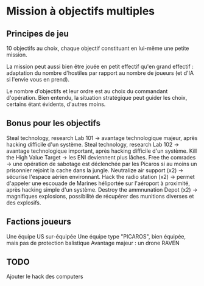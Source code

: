 # Mission à objectifs multiples

## Principes de jeu

10 objectifs au choix, chaque objectif constituant en lui-même une petite mission.

La mission peut aussi bien être jouée en petit effectif qu'en grand effectif : adaptation du nombre d'hostiles par rapport au nombre de joueurs (et d'IA si l'envie vous en prend).

Le nombre d'objectifs et leur ordre est au choix du commandant d'opération. Bien entendu, la situation stratégique peut guider les choix, certains étant évidents, d'autres moins.

## Bonus pour les objectifs

Steal technology, research Lab 101 -> avantage technologique majeur, après hacking difficile d'un système.
Steal technology, research Lab 102 -> avantage technologique important, après hacking difficile d'un système.
Kill the High Value Target -> les ENI deviennent plus lâches.
Free the comrades -> une opération de sabotage est déclenchée par les Picaros si au moins un prisonnier rejoint la cache dans la jungle.
Neutralize air support (x2) -> sécurise l'espace aérien environnant.
Hack the radio station (x2) -> permet d'appeler une escouade de Marines héliportée sur l'aéroport à proximité, après hacking simple d'un système.
Destroy the ammnunation Depot (x2) -> magnifiques explosions, possibilité de récupérer des munitions diverses et des explosifs.

## Factions joueurs

Une équipe US sur-équipée
Une équipe type "PICAROS", bien équipée, mais pas de protection balistique
Avantage majeur : un drone RAVEN

## TODO

Ajouter le hack des computers

